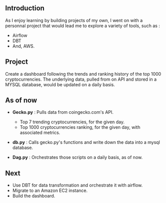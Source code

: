 ## Introduction

As I enjoy learning by building projects of my own, I went on with a personnal project that would lead me to explore a variety of tools, such as :

* Airflow
* DBT
* And, AWS.

## Project

Create a dashboard following the trends and ranking history of the top 1000 cryptocurrencies. 
The underlying data, pulled from on API and stored in a MYSQL database, would be updated on a daily basis.


## As of now 

* **Gecko.py** : Pulls data from coingecko.com's API.  
  - Top 7 trending cryptocurrencies, for the given day.
  - Top 1000 cryptocurrencies ranking, for the given day, with associated metrics.

* **db.py** : Calls gecko.py's functions and write down the data into a mysql database.

* **Dag.py** : Orchestrates those scripts on a daily basis, as of now.


## Next
* Use DBT for data transformation and orchestrate it with airflow. 
* Migrate to an Amazon EC2 instance.
* Build the dashboard.


